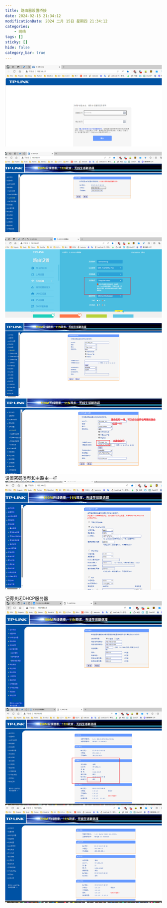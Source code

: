 ```yaml
---
title: 路由器设置桥接
date: 2024-02-15 21:34:12
modificationDate: 2024 二月 15日 星期四 21:34:12
categories: 
	- 网络
tags: []
sticky: []
hide: false
category_bar: true
---
```


![](../../imgs/Pasted%20image%2020240215213434.png)


![](../../imgs/Pasted%20image%2020240215213536.png)


![](../../imgs/Pasted%20image%2020240215213849.png)

![](../../imgs/Pasted%20image%2020240215214100.png)
![](../../imgs/Pasted%20image%2020240215221821.png)
设置密码类型和主路由一样
![](../../imgs/Pasted%20image%2020240215221453.png)

记得关闭DHCP服务器
![](../../imgs/Pasted%20image%2020240215221417.png)
![](../../imgs/Pasted%20image%2020240215221130.png)![](../../imgs/Pasted%20image%2020240215221401.png)